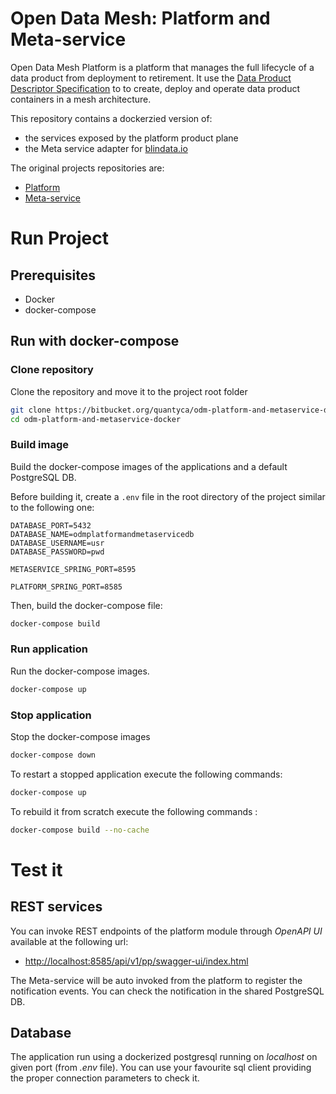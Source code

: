 # Open Data Mesh: Platform and Meta-service #

Open Data Mesh Platform is a platform that manages the full lifecycle of a data product from deployment to retirement. It use the [Data Product Descriptor Specification](https://dpds.opendatamesh.org/) to to create, deploy and operate data product containers in a mesh architecture. 

This repository contains a dockerzied version of:
* the services exposed by the platform product plane
* the Meta service adapter for [blindata.io](https://blindata.io/)

The original projects repositories are:
* [Platform](https://github.com/opendatamesh-initiative/odm-platform-pp-services)
* [Meta-service](https://github.com/opendatamesh-initiative/odm-platform-up-services-meta-blindata)

# Run Project #

## Prerequisites ##
* Docker
* docker-compose

## Run with docker-compose ##
### Clone repository
Clone the repository and move it to the project root folder

```bash
git clone https://bitbucket.org/quantyca/odm-platform-and-metaservice-docker/src/master/
cd odm-platform-and-metaservice-docker
```

### Build image
Build the docker-compose images of the applications and a default PostgreSQL DB.

Before building it, create a `.env` file in the root directory of the project similar to the following one:
```.dotenv
DATABASE_PORT=5432
DATABASE_NAME=odmplatformandmetaservicedb
DATABASE_USERNAME=usr
DATABASE_PASSWORD=pwd

METASERVICE_SPRING_PORT=8595

PLATFORM_SPRING_PORT=8585
```

Then, build the docker-compose file:
```bash
docker-compose build
```

### Run application
Run the docker-compose images.
```bash
docker-compose up
```

### Stop application
Stop the docker-compose images
```bash
docker-compose down
```
To restart a stopped application execute the following commands:

```bash
docker-compose up
```

To rebuild it from scratch execute the following commands :
```bash
docker-compose build --no-cache
```

# Test it

## REST services

You can invoke REST endpoints of the platform module through *OpenAPI UI* available at the following url:

* [http://localhost:8585/api/v1/pp/swagger-ui/index.html](http://localhost:8585/api/v1/pp/swagger-ui/index.html)

The Meta-service will be auto invoked from the platform to register the notification events. 
You can check the notification in the shared PostgreSQL DB.

## Database
The application run using a dockerized postgresql running on *localhost* on given port (from *.env* file).
You can use your favourite sql client providing the proper connection parameters to check it.